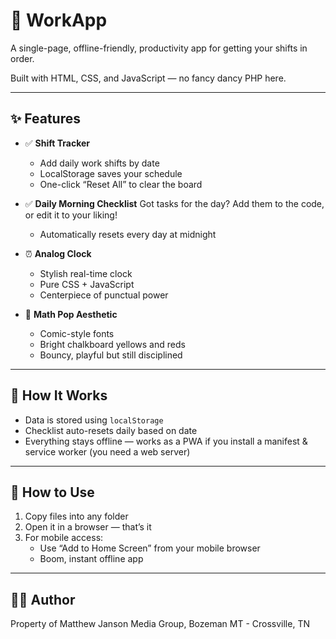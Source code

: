 # 🧠 WorkApp

A single-page, offline-friendly, productivity app for getting your shifts in order.

Built with HTML, CSS, and JavaScript — no fancy dancy PHP here.

---

## ✨ Features

- ✅ **Shift Tracker**
  - Add daily work shifts by date
  - LocalStorage saves your schedule
  - One-click “Reset All” to clear the board

- ✅ **Daily Morning Checklist**
Got tasks for the day? Add them to the code, or edit it to your liking!
  - Automatically resets every day at midnight

- ⏰ **Analog Clock**
  - Stylish real-time clock
  - Pure CSS + JavaScript
  - Centerpiece of punctual power

- 🎨 **Math Pop Aesthetic**
  - Comic-style fonts
  - Bright chalkboard yellows and reds
  - Bouncy, playful but still disciplined

---

## 💾 How It Works

- Data is stored using `localStorage`
- Checklist auto-resets daily based on date
- Everything stays offline — works as a PWA if you install a manifest & service worker (you need a web server)

---

## 🚀 How to Use

1. Copy files into any folder
2. Open it in a browser — that’s it
3. For mobile access:
   - Use “Add to Home Screen” from your mobile browser
   - Boom, instant offline app

---

## 🧑‍💻 Author

Property of Matthew Janson Media Group, Bozeman MT - Crossville, TN
